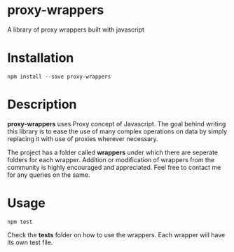 # proxy-wrappers
A library of proxy wrappers built with javascript

# Installation
```
npm install --save proxy-wrappers
```

# Description
**proxy-wrappers** uses Proxy concept of Javascript. The goal behind writing this library is to ease the use of many complex operations on data by simply replacing it with use of proxies wherever necessary.

The project has a folder called **wrappers** under which there are seperate folders for each wrapper. Addition or modification of wrappers from the community is highly encouraged and appreciated. Feel free to contact me for any queries on the same.

# Usage
```
npm test
```
Check the **tests** folder on how to use the wrappers. Each wrapper will have its own test file.